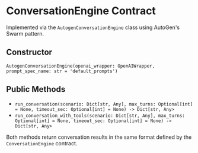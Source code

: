 # ConversationEngine Contract

Implemented via the `AutogenConversationEngine` class using AutoGen's Swarm pattern.

## Constructor
`AutogenConversationEngine(openai_wrapper: OpenAIWrapper, prompt_spec_name: str = 'default_prompts')`

## Public Methods
- `run_conversation(scenario: Dict[str, Any], max_turns: Optional[int] = None, timeout_sec: Optional[int] = None) -> Dict[str, Any>`
- `run_conversation_with_tools(scenario: Dict[str, Any], max_turns: Optional[int] = None, timeout_sec: Optional[int] = None) -> Dict[str, Any>`

Both methods return conversation results in the same format defined by the `ConversationEngine` contract.
